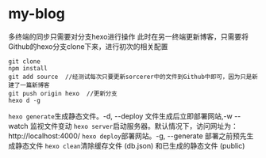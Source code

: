 # my-blog
多终端的同步只需要对分支hexo进行操作
此时在另一终端更新博客，只需要将Github的hexo分支clone下来，进行初次的相关配置
```
git clone 
npm install 
git add source  //经测试每次只要更新sorcerer中的文件到Github中即可，因为只是新建了一篇新博客
git push origin hexo  //更新分支
hexo d -g
```

`hexo generate`生成静态文件。-d, --deploy	文件生成后立即部署网站,-w --watch	监视文件变动
`hexo server`启动服务器。默认情况下，访问网址为： http://localhost:4000/
`hexo deploy`部署网站。-g, --generate	部署之前预先生成静态文件
`hexo clean`清除缓存文件 (db.json) 和已生成的静态文件 (public)

